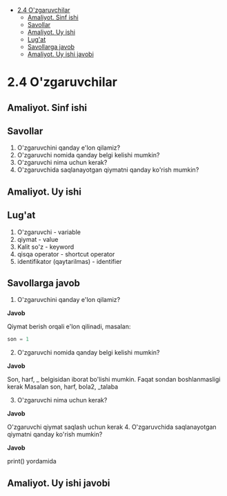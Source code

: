 ﻿<!-- TOC -->
* [2.4 O'zgaruvchilar](#21-pythonda-birinchi-dastur)
  * [Amaliyot. Sinf ishi](#amaliyot-sinf-ishi)
  * [Savollar](#savollar)
  * [Amaliyot. Uy ishi](#amaliyot-uy-ishi)
  * [Lug'at](#lugat)
  * [Savollarga javob](#savollarga-javob)
  * [Amaliyot. Uy ishi javobi](#amaliyot-uy-ishi-javobi)
<!-- TOC -->
# 2.4 O'zgaruvchilar

## Amaliyot. Sinf ishi
## Savollar
1. O'zgaruvchini qanday e'lon qilamiz?
2. O'zgaruvchi nomida qanday belgi kelishi mumkin?
3. O'zgaruvchi nima uchun kerak?
4. O'zgaruvchida saqlanayotgan qiymatni qanday ko'rish mumkin?

## Amaliyot. Uy ishi

## Lug'at
1. O'zgaruvchi - variable
2. qiymat - value 
3. Kalit so'z - keyword
4. qisqa operator - shortcut operator
5. identifikator (qaytarilmas) - identifier
## Savollarga javob

1. O'zgaruvchini qanday e'lon qilamiz?

**Javob**

Qiymat berish orqali e'lon qilinadi, masalan:
```python
son = 1
```
2. O'zgaruvchi nomida qanday belgi kelishi mumkin?

**Javob**

Son, harf, _ belgisidan iborat bo'lishi mumkin. Faqat sondan boshlanmasligi kerak
Masalan son, harf, bola2, _talaba

3. O'zgaruvchi nima uchun kerak?

**Javob**

O'zgaruvchi qiymat saqlash uchun kerak 
4. O'zgaruvchida saqlanayotgan qiymatni qanday ko'rish mumkin?

**Javob**

print() yordamida

## Amaliyot. Uy ishi javobi


